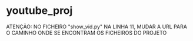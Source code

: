 # youtube_proj
ATENÇÃO:
  NO FICHEIRO   "show_vid.py"  NA LINHA 11, MUDAR A URL PARA O CAMINHO ONDE SE ENCONTRAM OS FICHEIROS DO PROJETO
  
